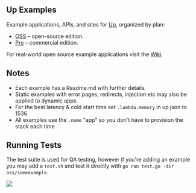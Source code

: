 
## Up Examples

Example applications, APIs, and sites for [Up](https://github.com/apex/up), organized by plan:

- [OSS](oss) – open-source edition.
- [Pro](pro) – commercial edition.

For real-world open source example applications visit the [Wiki](https://github.com/apex/up/wiki#applications).

## Notes

- Each example has a Readme.md with further details.
- Static examples with error pages, redirects, injection etc may also be applied to dynamic apps.
- For the best latency & cold start time set `.lambda.memory` in up.json to 1536
- All examples use the `.name` "app" so you don't have to provision the stack each time

## Running Tests

The test suite is used for QA testing, however if you're adding an example you may add a `test.sh`
and test it directly with `go run test.go -dir oss/someexample`.

<a href="https://apex.sh"><img src="http://tjholowaychuk.com:6000/svg/sponsor"></a>
